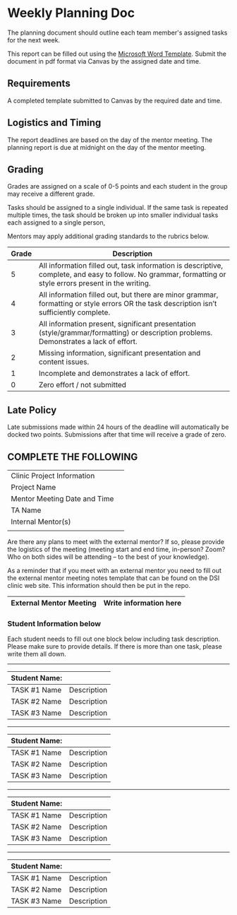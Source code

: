 # Weekly Planning Doc

The planning document should outline each team member's assigned tasks for the next week.

This report can be filled out using the [Microsoft Word Template](./planning-doc.docx). Submit the document in pdf format via Canvas by the assigned date and time.

## Requirements 
A completed template submitted to Canvas by the required date and time.

## Logistics and Timing 
The report deadlines are based on the day of the mentor meeting. The planning report is due at midnight on the day of the mentor meeting.

## Grading 
Grades are assigned on a scale of 0-5 points and each student in the group may receive a different grade. 

Tasks should be assigned to a single individual. If the same task is repeated multiple times, the task should be broken up into smaller individual tasks each assigned to a single person,

Mentors may apply additional grading standards to the rubrics below.

| Grade | Description | 
| ----------- | ----------- |
| 5 | All information filled out, task information is descriptive, complete, and easy to follow. No grammar, formatting or style errors present in the writing. |
| 4 | All information filled out, but there are minor grammar, formatting or style errors OR the task description isn’t sufficiently complete. | 
| 3 | All information present, significant presentation (style/grammar/formatting) or description problems. Demonstrates a lack of effort. | 
| 2 | Missing information, significant presentation and content issues. | 
| 1 | Incomplete and demonstrates a lack of effort. |
| 0 | Zero effort / not submitted |


## Late Policy

Late submissions made within 24 hours of the deadline will automatically be docked two points. Submissions after that time will receive a grade of zero.

## COMPLETE THE FOLLOWING

|  |  | 
| --- | --- |  
| Clinic Project Information |  |
| Project Name | |
| Mentor Meeting Date and Time | |
| TA Name | |
| Internal Mentor(s) | |
|  |  | 

Are there any plans to meet with the external mentor? If so, please provide the logistics of the meeting (meeting start and end time, in-person? Zoom? Who on both sides will be attending – to the best of your knowledge).

As a reminder that if you meet with an external mentor you need to fill out the external mentor meeting notes template that can be found on the DSI clinic web site. This information should then be put in the repo.
 

| External Mentor Meeting | Write information here | 
| --- | --- | 

### Student Information below

Each student needs to fill out one block below including task description. Please make sure to provide details. If there is more than one task, please write them all down.

---

| Student Name: | | 
| --- | --- | 
| TASK \#1 Name | Description | 
| TASK \#2 Name | Description | 
| TASK \#3 Name | Description | 

--- 

| Student Name: | | 
| --- | --- | 
| TASK \#1 Name | Description | 
| TASK \#2 Name | Description | 
| TASK \#3 Name | Description | 

--- 

| Student Name: | | 
| --- | --- | 
| TASK \#1 Name | Description | 
| TASK \#2 Name | Description | 
| TASK \#3 Name | Description | 

--- 

| Student Name: | | 
| --- | --- | 
| TASK \#1 Name | Description | 
| TASK \#2 Name | Description | 
| TASK \#3 Name | Description | 
